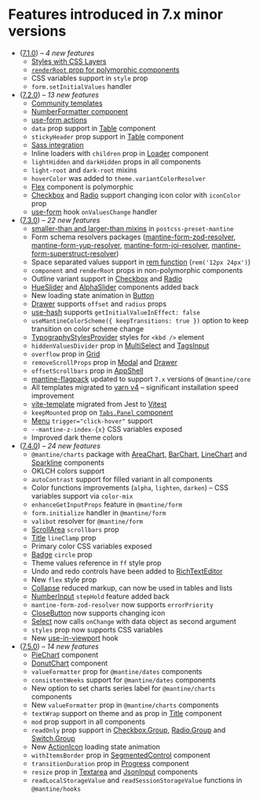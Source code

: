 # Features introduced in 7.x minor versions

- ([7.1.0](https://github.com/mantinedev/mantine/releases/tag/7.1.0)) – _4 new features_
  - [Styles with CSS Layers](https://mantine.dev/styles/mantine-styles/#css-layers)
  - [`renderRoot` prop for polymorphic components](https://mantine.dev/guides/polymorphic/#renderroot-prop)
  - CSS variables support in `style` prop
  - `form.setInitialValues` handler
- ([7.2.0](https://github.com/mantinedev/mantine/releases/tag/7.2.0)) – _13 new features_
  - [Community templates](https://mantine.dev/getting-started/#community-templates)
  - [NumberFormatter component](https://mantine.dev/core/number-formatter/)
  - [use-form actions](https://mantine.dev/form/actions/)
  - `data` prop support in [Table](https://mantine.dev/core/table/) component
  - `stickyHeader` prop support in [Table](https://mantine.dev/core/table/) component
  - [Sass integration](https://mantine.dev/styles/sass/)
  - Inline loaders with `children` prop in [Loader](https://mantine.dev/core/loader/) component
  - `lightHidden` and `darkHidden` props in all components
  - `light-root` and `dark-root` mixins
  - `hoverColor` was added to `theme.variantColorResolver`
  - [Flex](https://mantine.dev/core/flex/) component is polymorphic
  - [Checkbox](https://mantine.dev/core/checkbox/) and [Radio](https://mantine.dev/core/radio/) support changing icon color with `iconColor` prop
  - [use-form](https://mantine.dev/form/use-form/) hook `onValuesChange` handler
- ([7.3.0](https://github.com/mantinedev/mantine/releases/tag/7.3.0)) – _22 new features_
  - [smaller-than and larger-than mixins](https://mantine.dev/styles/postcss-preset/#smaller-than-and-larger-than-mixins) in `postcss-preset-mantine`
  - Form schema resolvers packages ([mantine-form-zod-resolver](https://github.com/mantinedev/mantine-form-zod-resolver), [mantine-form-yup-resolver](https://github.com/mantinedev/mantine-form-yup-resolver), [mantine-form-joi-resolver](https://github.com/mantinedev/mantine-form-joi-resolver), [mantine-form-superstruct-resolver](https://github.com/mantinedev/mantine-form-superstruct-resolver))
  - Space separated values support in [rem function](https://mantine.dev/styles/rem/#rem-and-em-function) (`rem('12px 24px')`)
  - `component` and `renderRoot` props in non-polymorphic components
  - Outline variant support in [Checkbox](https://mantine.dev/core/checkbox) and [Radio](https://mantine.dev/core/radio)
  - [HueSlider](https://mantine.dev/core/color-picker/#hueslider-component) and [AlphaSlider](https://mantine.dev/core/color-picker/#alphaslider-component) components added back
  - New loading state animation in [Button](https://mantine.dev/core/button)
  - [Drawer](https://mantine.dev/core/drawer) supports `offset` and `radius` props
  - [use-hash](https://mantine.dev/hooks/use-hash/) supports `getInitialValueInEffect: false`
  - `useMantineColorScheme({ keepTransitions: true })` option to keep transition on color scheme change
  - [TypographyStylesProvider](http://mantine.dev/core/typography-styles-provider/) styles for `<kbd />` element
  - `hiddenValuesDivider` prop in [MultiSelect](https://mantine.dev/core/multi-select) and [TagsInput](https://mantine.dev/core/tags-input)
  - `overflow` prop in [Grid](https://mantine.dev/core/grid)
  - `removeScrollProps` prop in [Modal](https://mantine.dev/core/modal) and [Drawer](https://mantine.dev/core/drawer)
  - `offsetScrollbars` prop in [AppShell](https://mantine.dev/core/app-shell)
  - [mantine-flagpack](https://mantinedev.github.io/mantine-flagpack/) updated to support `7.x` versions of `@mantine/core`
  - All templates migrated to [yarn v4](https://yarnpkg.com/blog/release/4.0) – significant installation speed improvement
  - [vite-template](https://github.com/mantinedev/vite-template) migrated from Jest to [Vitest](https://vitest.dev/)
  - `keepMounted` prop on [`Tabs.Panel` component](https://mantine.dev/core/tabs/)
  - [Menu](https://mantine.dev/core/menu) `trigger="click-hover"` support
  - `--mantine-z-index-{x}` CSS variables exposed
  - Improved dark theme colors
- ([7.4.0](https://github.com/mantinedev/mantine/releases/tag/7.4.0)) – _24 new features_
  - `@mantine/charts` package with [AreaChart](https://mantine.dev/charts/area-chart), [BarChart](https://mantine.dev/charts/area-chart), [LineChart](https://mantine.dev/charts/area-chart) and [Sparkline](https://mantine.dev/charts/area-chart) components
  - OKLCH colors support
  - `autoContrast` support for filled variant in all components
  - Color functions improvements (`alpha`, `lighten`, `darken`) – CSS variables support via `color-mix`
  - `enhanceGetInputProps` feature in `@mantine/form`
  - `form.initialize` handler in `@mantine/form`
  - `valibot` resolver for `@mantine/form`
  - [ScrollArea](https://mantine.dev/core/scroll-area) `scrollbars` prop
  - [Title](https://mantine.dev/core/title) `lineClamp` prop
  - Primary color CSS variables exposed
  - [Badge](https://mantine.dev/core/badge) `circle` prop
  - Theme values reference in `ff` style prop
  - Undo and redo controls have been added to [RichTextEditor](https://mantine.dev/x/tiptap)
  - New `flex` style prop
  - [Collapse](https://mantine.dev/core/collapse) reduced markup, can now be used in tables and lists
  - [NumberInput](https://mantine.dev/core/number-input) `stepHold` feature added back
  - `mantine-form-zod-resolver` now supports `errorPriority`
  - [CloseButton](https://mantine.dev/core/close-button) now supports changing icon
  - [Select](https://mantine.dev/core/select) now calls `onChange` with data object as second argument
  - `styles` prop now supports CSS variables
  - New [use-in-viewport](https://mantine.dev/hooks/use-in-viewport) hook
- ([7.5.0](https://github.com/mantinedev/mantine/releases/tag/7.5.0)) – _14 new features_
  - [PieChart](https://mantine.dev/charts/pie-chart) component
  - [DonutChart](https://mantine.dev/charts/donut-chart) component
  - `valueFormatter` prop for `@mantine/dates` components
  - `consistentWeeks` support for `@mantine/dates` components
  - New option to set charts series label for `@mantine/charts` components
  - New `valueFormatter` prop in `@mantine/charts` components
  - `textWrap` support on theme and as prop in [Title](https://mantine.dev/core/title) component
  - `mod` prop support in all components
  - `readOnly` prop support in [Checkbox.Group](https://mantine.dev/core/checkbox), [Radio.Group](https://mantine.dev/core/radio) and [Switch.Group](https://mantine.dev/core/switch)
  - New [ActionIcon](https://mantine.dev/core/action-icon) loading state animation
  - `withItemsBorder` prop in [SegmentedControl](https://mantine.dev/core/segmented-control) component
  - `transitionDuration` prop in [Progress](https://mantine.dev/core/progress) component
  - `resize` prop in [Textarea](https://mantine.dev/core/textarea) and [JsonInput](https://mantine.dev/core/json-input) components
  - `readLocalStorageValue` and `readSessionStorageValue` functions in `@mantine/hooks`
